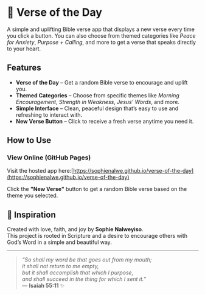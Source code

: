 # 📖 Verse of the Day

A simple and uplifting Bible verse app that displays a new verse every time you click a button. You can also choose from themed categories like *Peace for Anxiety*, *Purpose + Calling*, and more to get a verse that speaks directly to your heart.

## Features

-  **Verse of the Day** – Get a random Bible verse to encourage and uplift you.
-  **Themed Categories** – Choose from specific themes like *Morning Encouragement*, *Strength in Weakness*, *Jesus’ Words*, and more.
-  **Simple Interface** – Clean, peaceful design that’s easy to use and refreshing to interact with.
-  **New Verse Button** – Click to receive a fresh verse anytime you need it.


##  How to Use

### View Online (GitHub Pages)

Visit the hosted app here:[https://sophienalwe.github.io/verse-of-the-day](https://sophienalwe.github.io/verse-of-the-day) 

Click the **"New Verse"** button to get a random Bible verse based on the theme you selected.

 
## 🙏 Inspiration

Created with love, faith, and joy by **Sophie Nalweyiso**.  
This project is rooted in Scripture and a desire to encourage others with God’s Word in a simple and beautiful way.

---

> _“So shall my word be that goes out from my mouth;  
> it shall not return to me empty,  
> but it shall accomplish that which I purpose,  
> and shall succeed in the thing for which I sent it.”_  
> — **Isaiah 55:11** ✨


